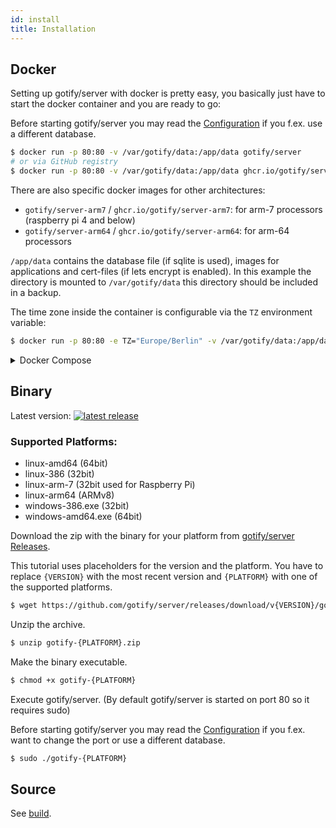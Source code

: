 ```yaml
---
id: install
title: Installation
---
```


## Docker

Setting up gotify/server with docker is pretty easy, you basically just have to start the docker container and you are ready to go:

Before starting gotify/server you may read the [Configuration](configuration.md) if you f.ex. use a different database.

```bash
$ docker run -p 80:80 -v /var/gotify/data:/app/data gotify/server
# or via GitHub registry
$ docker run -p 80:80 -v /var/gotify/data:/app/data ghcr.io/gotify/server
```

There are also specific docker images for other architectures:

- `gotify/server-arm7` / `ghcr.io/gotify/server-arm7`: for arm-7 processors (raspberry pi 4 and below)
- `gotify/server-arm64` / `ghcr.io/gotify/server-arm64`: for arm-64 processors

`/app/data` contains the database file (if sqlite is used), images for applications and cert-files (if lets encrypt is enabled).
In this example the directory is mounted to `/var/gotify/data` this directory should be included in a backup.

The time zone inside the container is configurable via the `TZ` environment variable:

```bash
$ docker run -p 80:80 -e TZ="Europe/Berlin" -v /var/gotify/data:/app/data gotify/server
```

<details><summary>Docker Compose</summary>
<p>

```yml
version: "3"

services:
  gotify:
    image: gotify/server
    ports:
      - 8080:80
    environment:
      - GOTIFY_DEFAULTUSER_PASS=custom
    volumes:
      - "./gotify_data:/app/data"
```

</p>
</details>

## Binary

Latest version:
<a href="https://github.com/gotify/server/releases/latest">
<img alt="latest release" src="https://img.shields.io/github/release/gotify/server.svg">
</a>

### Supported Platforms:

- linux-amd64 (64bit)
- linux-386 (32bit)
- linux-arm-7 (32bit used for Raspberry Pi)
- linux-arm64 (ARMv8)
- windows-386.exe (32bit)
- windows-amd64.exe (64bit)

Download the zip with the binary for your platform from [gotify/server Releases](https://github.com/gotify/server/releases).

This tutorial uses placeholders for the version and the platform.
You have to replace `{VERSION}` with the most recent version and `{PLATFORM}` with one of the supported platforms.

```bash
$ wget https://github.com/gotify/server/releases/download/v{VERSION}/gotify-{PLATFORM}.zip
```

Unzip the archive.

```bash
$ unzip gotify-{PLATFORM}.zip
```

Make the binary executable.

```bash
$ chmod +x gotify-{PLATFORM}
```

Execute gotify/server. (By default gotify/server is started on port 80 so it requires sudo)

Before starting gotify/server you may read the [Configuration](configuration.md) if you f.ex. want to change the port or use a different database.

```bash
$ sudo ./gotify-{PLATFORM}
```

## Source

See [build](build.md).
